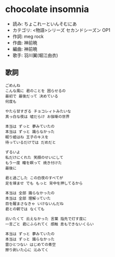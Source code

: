 chocolate insomnia
===================

- 読み: ちょこれーといんそむにあ
- カテゴリ: <物語>シリーズ セカンドシーズン OP1
- 作詞: meg rock
- 作曲: 神前暁
- 編曲: 神前暁
- 歌手: 羽川翼(堀江由衣)


歌詞
-----

    ごめんね
    こんな風に 君のことを 困らせるの
    最初で 最後だって 决めている
    何度も

    やたら甘すぎる チョコレィトみたいな
    真っ白な夜は 嘘だらけ お伽噺の世界

    本当は ずっと 夢みていたの
    本当は ずっと 識らなかった
    眠り姫はね 王子のキスを
    待っているだけでは だめだと

    ずるいよ
    私だけにくれた 笑顔のせいにして
    もう一度 瞳を瞑って 焼き付けた
    最後に

    君と過ごした この白夜のすべてが
    足を竦ませ でも もっと 背中を押してるから

    本当は 全部 識らなかったの
    本当は 全部 理解っていた
    目を醒まさなきゃ いけないんだね
    君との朝では なくても

    云いたくて 云えなかった 言葉 指先で灯す度に
    一言ごと 君にふられてく 感触 息もできないくらい

    本当は ずっと 夢みていたの
    本当は ずっと 識らなかった
    雲ひとつない はじめての青空
    擦り剥いた心に 沁みてく

